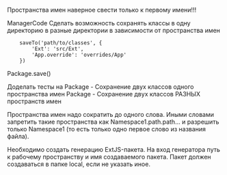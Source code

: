 



Пространства имен наверное свести только к первому имени!!!






ManagerCode
    Сделать возможность сохранять классы
        в одну директорию
        в разные директории в зависимости от пространства имен
        
        saveTo('path/to/classes', {
            'Ext': 'src/Ext',
            'App.override': 'overrides/App'
        })


Package.save()


Доделать тесты на
    Package - Сохранение двух классов одного пространства имен
    Package - Сохранение двух классов РАЗНЫХ пространств имен


Пространства имен надо сократить до одного слова.
Иными словами запретить такие пространства как Namespace1.path.path... и
разрешить только Namespace1 (то есть только одно первое слово из названия файла).


Необходимо создать генерацию ExtJS-пакета.
    На вход генератора путь к рабочему пространству и имя создаваемого пакета.
    Пакет должен создаваться в папке local, если не указать иное. 